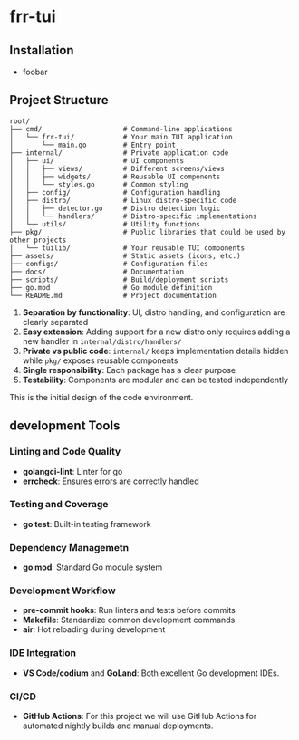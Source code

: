 # frr-tui

## Installation

- foobar


## Project Structure

```
root/
├── cmd/                    # Command-line applications
│   └── frr-tui/            # Your main TUI application
│       └── main.go         # Entry point
├── internal/               # Private application code
│   ├── ui/                 # UI components
│   │   ├── views/          # Different screens/views
│   │   ├── widgets/        # Reusable UI components
│   │   └── styles.go       # Common styling
│   ├── config/             # Configuration handling
│   ├── distro/             # Linux distro-specific code
│   │   ├── detector.go     # Distro detection logic
│   │   └── handlers/       # Distro-specific implementations
│   └── utils/              # Utility functions
├── pkg/                    # Public libraries that could be used by other projects
│   └── tuilib/             # Your reusable TUI components
├── assets/                 # Static assets (icons, etc.)
├── configs/                # Configuration files
├── docs/                   # Documentation
├── scripts/                # Build/deployment scripts
├── go.mod                  # Go module definition
└── README.md               # Project documentation
```

1. **Separation by functionality**: UI, distro handling, and configuration are clearly separated
2. **Easy extension**: Adding support for a new distro only requires adding a new handler in `internal/distro/handlers/`
3. **Private vs public code**: `internal/` keeps implementation details hidden while `pkg/` exposes reusable components
4. **Single responsibility**: Each package has a clear purpose
5. **Testability**: Components are modular and can be tested independently

This is the initial design of the code environment. 

## development Tools

### Linting and Code Quality

- **golangci-lint**: Linter for go
- **errcheck**: Ensures errors are correctly handled


### Testing and Coverage

- **go test**: Built-in testing framework

### Dependency Managemetn

- **go mod**: Standard Go module system

### Development Workflow

- **pre-commit hooks**: Run linters and tests before commits
- **Makefile**: Standardize common development commands
- **air**: Hot reloading during development

### IDE Integration

- **VS Code/codium** and **GoLand**: Both excellent Go development IDEs.

### CI/CD

- **GitHub Actions**: For this project we will use GitHub Actions for automated nightly builds and manual deployments.